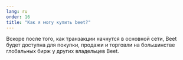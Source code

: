 ```yaml
---
lang: ru
order: 16
title: "Как я могу купить beet?"
---
```

Вскоре после того, как транзакции начнутся в основной сети, Beet будет доступна для покупки, продажи и торговли на большинстве глобальных бирж у других владельцев Beet.
